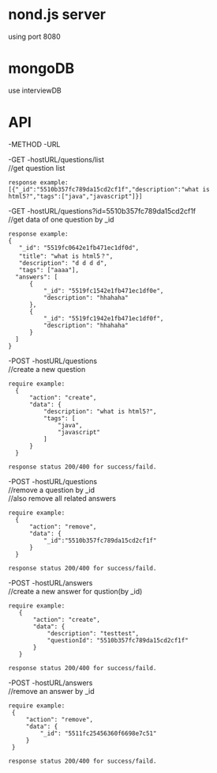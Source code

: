 # nond.js server
using port 8080

# mongoDB
use interviewDB

# API
 -METHOD -URL

-GET  -hostURL/questions/list  
//get question list
    
    response example:
    [{"_id":"5510b357fc789da15cd2cf1f","description":"what is html5?","tags":["java","javascript"]}]
      
 -GET  -hostURL/questions?id=5510b357fc789da15cd2cf1f  
 //get data of one question by _id
    
    response example:
    {
       "_id": "5519fc0642e1fb471ec1df0d",
       "title": "what is html5？",
       "description": "d d d d",
       "tags": ["aaaa"],
      "answers": [
          {
              "_id": "5519fc1542e1fb471ec1df0e",
              "description": "hhahaha"
          },
          {
              "_id": "5519fc1942e1fb471ec1df0f",
              "description": "hhahaha"
          }
      ]
    }
      
-POST -hostURL/questions  
//create a new question
    
    require example:
      {
          "action": "create",
          "data": {
              "description": "what is html5?",
              "tags": [
                  "java",
                  "javascript"
              ]
          }
      }
      
    response status 200/400 for success/faild.
    
-POST -hostURL/questions   
//remove a question by _id  
//also remove all related answers
    
    require example:
      {
          "action": "remove",
          "data": {
              "_id":"5510b357fc789da15cd2cf1f"
          }
      }
      
    response status 200/400 for success/faild.
    
 -POST -hostURL/answers  
 //create a new answer for qustion(by _id)
 
    require example:
       {
           "action": "create",
           "data": {
               "description": "testtest",
               "questionId": "5510b357fc789da15cd2cf1f"
           }
       }
      
    response status 200/400 for success/faild.
    
 -POST -hostURL/answers  
 //remove an answer by _id
 
    require example:
     {
         "action": "remove",
         "data": {
             "_id": "5511fc25456360f6698e7c51"
         }
     }
      
    response status 200/400 for success/faild.
    
 
